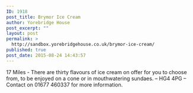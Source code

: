 ```yaml
---
ID: 1918
post_title: Brymor Ice Cream
author: Yorebridge House
post_excerpt: ""
layout: post
permalink: >
  http://sandbox.yorebridgehouse.co.uk/brymor-ice-cream/
published: true
post_date: 2015-08-24 14:43:57
---
```

17 Miles - There are thirty flavours of ice cream on offer for you to choose from, to be enjoyed on a cone or in mouthwatering sundaes.  – HG4 4PG – Contact on 01677 460337 for more information.